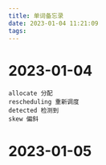 ```yaml
---
title: 单词备忘录
date: 2023-01-04 11:21:09
tags:
---
```


# 2023-01-04

```
allocate 分配
rescheduling 重新调度
detected 检测到
skew 偏斜
```

# 2023-01-05

```
```
